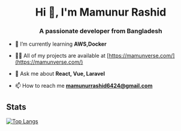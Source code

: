 <h1 align="center">Hi 👋, I'm Mamunur Rashid</h1>
<h3 align="center">A passionate developer from Bangladesh</h3>

- 🌱 I’m currently learning **AWS,Docker**

- 👨‍💻 All of my projects are available at [https://mamunverse.com/](https://mamunverse.com/)

- 💬 Ask me about **React, Vue, Laravel**

- 📫 How to reach me **mamunurrashid6424@gmail.com**

<h2>Stats</h2>

[![Top Langs](https://github-readme-stats.vercel.app/api/top-langs/?username=MamunVerse&hide=css,blade,scss)](https://github.com/MamunVerse/github-readme-stats)

